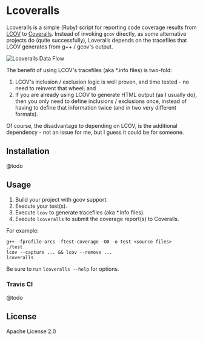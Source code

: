 # Lcoveralls

Lcoveralls is a simple (Ruby) script for reporting code coverage results from
[LCOV](http://ltp.sourceforge.net/coverage/lcov.php) to [Coveralls](https://coveralls.io/).
Instead of invoking `gcov` directly, as some alternative projects do (quite successfully),
Loveralls depends on the tracefiles that LCOV generates from g++ / gcov's output.

![Lcoveralls Data Flow](
https://raw.githubusercontent.com/pcolby/lcoveralls/master/doc/diagrams/data-flow.png
"Data flow from source code, through gcc, lcov, and lcoveralls to coveralls.io")

The benefit of using LCOV's tracefiles (aka *.info files) is two-fold:

1. LCOV's inclusion / exclusion logic is well proven, and time tested - no need
   to reinvent that wheel; and
2. If you are already using LCOV to generate HTML output (as I usually do), then
   you only need to define inclusions / exclusions once, instead of having to
   define that information twice (and in two very different formats).

Of course, the disadvantage to depending on LCOV, is the additional dependency -
not an issue for me, but I guess it could be for someone.

## Installation

@todo

## Usage

1. Build your project with gcov support.
2. Execute your test(s).
3. Execute `lcov` to generate tracefiles (aka *.info files).
4. Execute `lcoveralls` to submit the coverage report(s) to Coveralls.

For example:
```
g++ -fprofile-arcs -ftest-coverage -O0 -o test <source files>
./test
lcov --capture ... && lcov --remove ...
lcoveralls
```

Be sure to run `lcoveralls --help` for options.

### Travis CI
@todo

## License
Apache License 2.0
